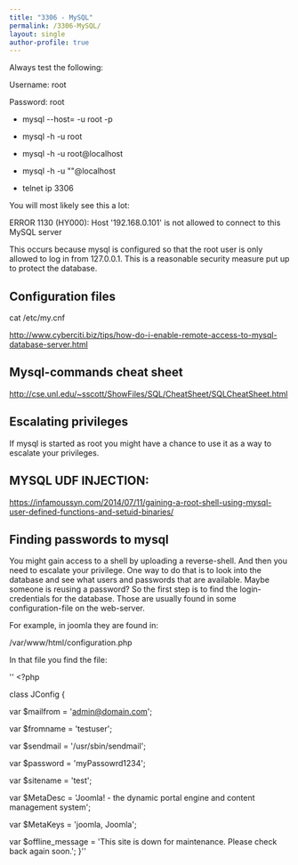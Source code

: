 ```yaml
---
title: "3306 - MySQL"
permalink: /3306-MySQL/
layout: single
author-profile: true
---
```

Always test the following:

Username: root

Password: root

- mysql --host=<ip> -u root -p
- mysql -h <Hostname> -u root
- mysql -h <Hostname> -u root@localhost
- mysql -h <Hostname> -u ""@localhost

- telnet ip 3306

You will most likely see this a lot:

ERROR 1130 (HY000): Host '192.168.0.101' is not allowed to connect to this MySQL server

This occurs because mysql is configured so that the root user is only allowed to log in from 127.0.0.1. This is a reasonable security measure put up to protect the database.

## Configuration files

cat /etc/my.cnf

http://www.cyberciti.biz/tips/how-do-i-enable-remote-access-to-mysql-database-server.html

## Mysql-commands cheat sheet
  
http://cse.unl.edu/~sscott/ShowFiles/SQL/CheatSheet/SQLCheatSheet.html

## Escalating privileges

If mysql is started as root you might have a chance to use it as a way to escalate your privileges.

## MYSQL UDF INJECTION:

https://infamoussyn.com/2014/07/11/gaining-a-root-shell-using-mysql-user-defined-functions-and-setuid-binaries/

## Finding passwords to mysql

You might gain access to a shell by uploading a reverse-shell. And then you need to escalate your privilege. One way to do that is to look into the database and see what users and passwords that are available. Maybe someone is reusing a password?
So the first step is to find the login-credentials for the database. Those are usually found in some configuration-file on the web-server. 
  
For example, in joomla they are found in:

/var/www/html/configuration.php

In that file you find the file:

'' <?php

 class JConfig {
   
 var $mailfrom = 'admin@domain.com';
    
 var $fromname = 'testuser';
    
 var $sendmail = '/usr/sbin/sendmail';
    
 var $password = 'myPassowrd1234';
    
 var $sitename = 'test';
    
 var $MetaDesc = 'Joomla! - the dynamic portal engine and content management system';
    
 var $MetaKeys = 'joomla, Joomla';
    
 var $offline_message = 'This site is down for maintenance. Please check back again soon.';
    }''
